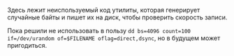 Здесь лежит неиспользуемый код утилиты, которая генерирует случайные байты и
пишет их на диск, чтобы проверить скорость записи.

Пока решили не использовать в пользу
`dd bs=4096 count=100 if=/dev/urandom of=$FILENAME oflag=direct,dsync`, но в будущем может пригодиться.
